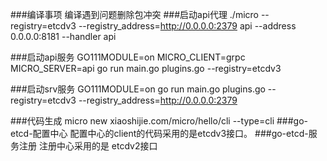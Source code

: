 ###编译事项
    编译遇到问题删除包冲突
###启动api代理
   ./micro  --registry=etcdv3  --registry_address=http://0.0.0.0:2379  api  --address 0.0.0.0:8181  --handler api


###启动api服务
   GO111MODULE=on MICRO_CLIENT=grpc  MICRO_SERVER=api go run main.go plugins.go --registry=etcdv3

###启动srv服务
   GO111MODULE=on go run main.go plugins.go --registry=etcdv3  --registry_address=http://0.0.0.0:2379

###代码生成
   micro  new xiaoshijie.com/micro/hello/cli --type=cli
###go-etcd-配置中心
   配置中心的client的代码采用的是etcdv3接口。
###go-etcd-服务注册
   注册中心采用的是 etcdv2接口